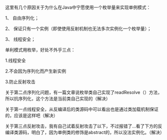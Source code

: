 这里有几个原因关于为什么在Java中宁愿使用一个枚举量来实现单例模式：

1、 自由序列化；

2、 保证只有一个实例（即使使用反射机制也无法多次实例化一个枚举量）；

3、 线程安全；


单利模式用枚举，好处不外乎三点：

1.线程安全 

2.不会因为序列化而产生新实例 

3.防止反射攻击

关于第二点序列化问题，有一篇文章说枚举类自己实现了readResolve（）方法，所以抗序列化，这个方法是当前类自己实现的（解决）

关于第一点线程安全，从反编译后的类源码中可以看出也是通过类加载机制保证的，应该是这样吧（解决）

关于第三点反射攻击，我有自己试着反射攻击了以下，不过报错了...看了下方的反编译类源码，明白了，因为单例类的修饰是abstract的，所以没法实例化。（解决）
